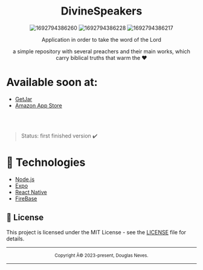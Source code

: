 <div align="center">
  <h1>DivineSpeakers</h1>
 
  ![1692794386260](https://github.com/Neves369/DivineSpeakers/assets/63128431/0d55dd7b-c440-4ac9-b183-e4c5eb83cd58)
  ![1692794386228](https://github.com/Neves369/DivineSpeakers/assets/63128431/4053bfc0-e539-433c-a8e1-a56aee81aad3)
  ![1692794386217](https://github.com/Neves369/DivineSpeakers/assets/63128431/80f1c87d-5d55-4944-81f5-ced5fe469e3b)
 
  
  
  
  <p>Application in order to take the word of the Lord</p>
  <p>a simple repository with several preachers and their main works, which carry biblical truths that warm the ❤</p>
  
</div>

<div align="left">
  
 # Available soon at:
  
  - [GetJar](www.getjar.mobi/mobile/993337/Divine-Speakers)
  - [Amazon App Store](https.getjar.mobi/mobile/993337/Divine-Speakers)
</div>

<br>
<br>

>Status: first finished version ✔️
#  📱 Technologies

  - [Node.js](https://nodejs.org/en/)
  - [Expo](https://expo.io/)  
  - [React Native](https://reactnative.dev/)
  - [FireBase](https://firebase.google.com/)
  


## 📝 License

This project is licensed under the MIT License - see the [LICENSE](LICENSE) file for details.

<hr>
<div align="center">
  <sub>Copyright Â© 2023-present, Douglas Neves.</sub>
</div>
<hr>
